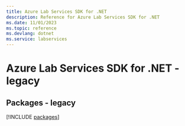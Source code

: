 ```yaml
---
title: Azure Lab Services SDK for .NET
description: Reference for Azure Lab Services SDK for .NET
ms.date: 11/01/2023
ms.topic: reference
ms.devlang: dotnet
ms.service: labservices
---
```

# Azure Lab Services SDK for .NET - legacy
## Packages - legacy
[!INCLUDE [packages](lab-services-index.md)]